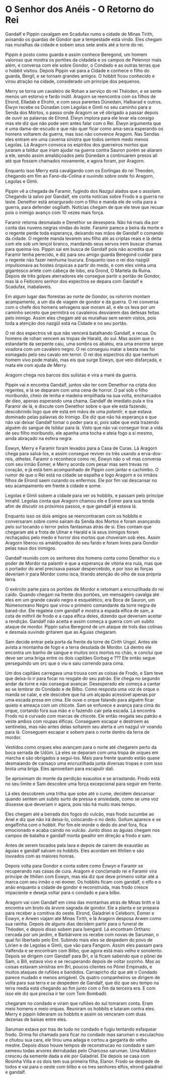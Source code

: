 # O Senhor dos Anéis - O Retorno do Rei

Gandalf e Pippin cavalgam em Scadufax rumo a cidade de Minas Tirith, avisando os guardas de Gondor que a tempestade está vindo. Eles chegam nas muralhas da cidade e sobem seus sete anéis até a torre do rei.

Pippin é posto como guarda e assim conhece Beregond, um homem valoroso que mostra os portões da cidadela e os campos de Pelennor mais além, e conversa com ele sobre Gondor, o Condado e as outras terras que o hobbit visitou. Depois Pippin vai para a Cidade e conhece o filho do guarda, Bergil, e se tornam grandes amigos. O hobbit ficou conhecido e virou atração na cidade, considerado um príncipe dos pequenos. 

Merry se torna um cavaleiro de Rohan a serviço do rei Théoden, e se sente menos um estorvo e fardo inútil. Aragorn se reencontra com os filhos de Elrond, Elladab e Elrohir, e com seus parentes Dúnedain, Halbarad e outros. Élwyn recebe os Dúnadan com Legolas e Gimli no seu caminho para a Senda dos Mortos, o passo onde Aragorn se vê obrigado a passar depois de ouvir as palavras de Elrond. Élwyn implora para ele levar ela consigo mas ele diz que não pode sem antes falar com o Rei. Élwyn argumenta que é uma dama-de-escudo e que não quer ficar como ama-seca esperando os homens voltarem da guerra, mas isso não convence Aragorn. Nas Sendas eles entram em uma caverna sinistra que todos sentem medo menos Legolas. Lá Aragorn convoca os espíritos dos guerreiros mortos que juraram a Isildur que iriam ajudar na guerra contra Sauron porém se aliaram a ele, sendo assim amaldiçoados pelo Dúnedain a continuarem presos ali até que fossem chamados novamente, e agora foram, por Aragorn. 

Enquanto isso Merry está cavalgando com os Eorlingas do rei Theoden, chegando em fim ao Fano-da-Colina e ouvindo sobre onde foi Aragorn, Legolas e Gimli. 

Pippin vê a chegada de Faramir, fugindo dos Nazgul alados que o assolam. Chegando lá salvo por Gandalf, ele conta notícias sobre Frodo e a guerra no leste. Denethor está amargurado com o filho e manda ele de volta para a guerra, para defender osgiliath. Notícias chegam de que ele teve que recuar pois o inimigo avanço com 10 vezes mais força. 

Faramir retorna desmaiado e Denethor se desespera. Não há mais dia por conta das nuvens negras vindas do leste. Faramir parece a beira da morte e o regente perde toda esperança, deixando nas mãos de Gandalf o comando da cidade. O regente manda levarem seu filho até as criptas reais e lá deita com ele sob um lençol branco, mandando seus servos irem buscar chamas para queima-los. Pippin sai em busca de Gandalf pois não acredita que Faramir tenha perecido, e diz para seu amigo guarda Beregond cuidar para o regente não fazer nenhuma loucura.  Enquanto isso o rei dos nazgûl impulsionava as hostes órquicas a partir do medo, e com eles vinha uma gigantesco aríete com cabeça de lobo, era Grond, O Martela da Ruína. Depois de três golpes aterradores ele consegue partir o portão de Gondor, mas lá o Feiticeiro senhor dos espectros se depara com Gandalf e Scadufax, inabalaveis. 

Em algum lugar das florestas ao norte de Gondor, os rohirrim montam acampamento, a um dia de viagem de gondor e da guerra. O rei conversa com o chefe dos homens selvagens que moram ali, e ele os leva por um caminho secreto que permitirá os cavaleiros desviarem das defesas feitas pelo inimigo. Assim eles chegam até as muralhas sem serem vistos, pois toda a atenção dos nazgûl está na Cidade e no seu portão. 

O rei dos espectros vê que não vencerá batalhando Gandalf, e recua. Os homens de rohan vencem as tropas de Harald, do sul. Mas assim que o estandarte da serpente caiu, uma sombra os abateu, era uma enorme serpe voadora com um cavaleiro negro. O rei conseguiu matar a besta mas foi esmagado pelo seu cavalo em terror. O rei dos espectros diz que nenhum homem vivo pode matalo, mas eis que surge Eowyn, que veio disfarçada, e mata ele com ajuda de Merry. 

Aragorn chega nos barcos dos sulistas e vira a maré da guerra. 

Pippin vai e encontra Gandalf, juntos vão ter com Denethor na cripta dos regentes, e lá se deparam com uma cena de horror. O pai sob o filho moribundo, cheio de lenha e madeira empilhada na sua volta, encharcados de óleo, apenas esperando uma chama. Gandalf de imediato pula e tira Faramir de lá, e discute com Denethor sobre o que ele está fazendo, descobrindo logo que ele está em mãos de uma *palantír*, e que estava dominado pelas palavras do Inimigo. Ele diz que não há esperança e que não vai deixar Gandalf tomar o poder para sí, pois sabe que está trazendo alguém do sangue de Isíldur para lá. Visto que não vai conseguir tirar a vida de seu filho moribundo, ele apanha uma tocha e ateia fogo a si mesmo, ainda abraçado na esfera negra. 

Éowyn, Merry e Faramir foram levados para a Casa de Curas. Lá Aragorn chega para salvá-los, e assim consegue reviver os três usando a erva-dos-reis, *athelas*. Faramir o reconhece como rei, Éowyn não o vê mas conversa com seu irmão Éomer, e Merry acorda com pesar mas sem trevas no coração, e já está bem acompanhado de Pippin com jantar e cachimbo. O rumor de que o Rei está na cidade se espalha e logo Aragorn e os irmãos filhos de Elrond saem curando os enfermos. Ele por fim vai descansar no seu acampamento em frente à cidade e some. 

Legolas e Gimli sobem a cidade para ver os hobbits, e passam pelo príncipe Imrahil. Legolas conta que Aragorn chamou ele e Éomer para sua tenda afim de discutir os próximos passos, e que gandalf já estava lá. 

Enquanto isso os dois amigos se reencontraram com os hobbits e conversaram sobre como sairam da Senda dos Mortos e foram avançando pelo sul tocando o terror pelos fantasmas atrás de si. Eles contam que chegaram até a frota de Ulmar e Harald e lá seus inimigos foram rechaçados pelo medo e horror dos mortos que choveram sob eles. Assim Aragorn liberou os amaldiçoados do seu fardo e foram livres para Gondor pelas naus dos inimigos. 

Gandalf reunido com os senhores dos homens conta como Denethor viu o poder de Mordor na palantir e que a esperança de vitória era nula, mas que o portador do anel precisava passar despercebido, e por isso as forças deveriam ir para Mordor como isca, tirando atenção do olho de sua própria terra. 

O exército parte para os portões de Mordor e retomam a encruzilhada do rei caído. Quando chegam na frente dos portões, um mensageiro cavalga até eles em um grande cavalo negro e esquelético, era Boca de Sauron, um Númenoreano Negro que virou o primeiro comandante da torre negra de barad-dur. Ele regateia com gandalf e mostra a espada elfica de sam, a cota de mithril de frodo e a capa elfica deles, dizendo que deveriam aceitar a rendição. Gandalf não aceita e assim começa a guerra com um subito ataque de mordor. Pippin salva Beregond de um ataque de trols das colinas e desmaia ouvindo gritarem que as Águias chegaram. 

Sam decide entrar pela porta da frente da torre de Cirith Ungol. Antes ele avista a montanha de fogo e a terra desolada de Mordor. Lá dentro ele encontra um banho de sangue e muitos orcs mortos no chão, e conclui que deve ser uma briga entre os dois capitães Gorbag e ??? Ele então segue perseguindo um orc que o viu e saiu correndo para cima. 

Um dos capitães carregava uma trouxa com as coisas de Frodo, e Sam teve que deixa-lo ir para focar no resgate do seu patrão. Ele chega no segundo andar da torre e não consegue avançar. Desesperado ele começa a cantar ao se lembrar do Condado e de Bilbo. Como resposta uma voz de orque o manda se calar, e ele descobre que há um alçapão acessível apenas por uma escada presa em cima. Ele ouve o orque falando para alguém ficar quieto e ameaça com um chicote. Sam se enfurece e avança para cima do orque, cortando fora sua mão e o fazendo cair pela escada. Lá encontra Frodo nú e curvado com marcas de chicote. Ele então resgata seu patrão e veste ambos com roupas élficas. Conseguem escapar e destroem as sentinelas, mas não antes delas soltarem seu alerta e um nazgul vir voando para lá. Conseguem escapar e sobem para o norte dentro da terra de mordor. 

Vestidos como orques eles avançam para o norte até chegarem perto da boca serrada de Udûm. Lá eles se deparam com uma tropa de orques em marcha e são obrigados a segui-los. Mais para frente quando estão quase desmaiando de cansaço uma encruzilhada junta diversas tropas e com isso brota uma briga. Eles aproveitam para escapulir dali. 

Se aproximam do monte da perdição exaustos e se arrastando. Frodo está no seu limite e Sam descobre uma força excepcional para seguir em frente. 

Lá eles descobrem uma trilha que sobe até o cume, decidem descansar quando sentem um subito surto de pressa e ansiedade, como se uma voz dissesse que deveriam ir agora, pois não há muito mais tempo. 

Eles chegam até a beirada dos fogos do vulcão, mas frodo sucumbe ao Anel e diz que não irá deixa-lo, colocando-o no dedo. Gollum aparece e se engalfinha com o hobbit. Por fim ele morde o dedo do anel fora, fica emocionado e acaba caindo no vulcão. Junto disso as águias chegam nos campos de batalha e gandalf monta gwaihir em direção a frodo e sam. 

Antes de serem tocados pela lava e depois de cairem de exaustão as águias e gandalf salvam os hobbits. Eles acordam em Ithilien e são louvados com as maiores honras. 

Depois volta para Gondor e conta sobre como Éowyn e Faramir se recuperando nas casas de cura. Aragorn é conclamado rei e Faramir vira principe de Ithilien com Eowyn, mas ela diz que deve primeiro voltar até a marca com seu irmão o rei éomer. Os hobbits ficam com gandalf, o elfo e o anão enquanto a cidade de gondor é reconstruida, mas frodo cresce impaciente e deseja voltar para o condado e para bilbo. 

Aragorn vai com Gandalf em cima das montanhas atrás de Minas tirith e lá encontra um broto da árvore sagrada de gondor. Ele a planta e se prepara para receber a comitiva do oeste. Elrond, Galadriel e Celeborn, Éomer e Éowyn, e Arwen viajam até Minas Tirith, e lá Aragorn desposa Arwen como sua rainha. Depois de alguns dias decidem partir para o funeral de Théoden, e depois disso sobem para Isengard. Lá encontram Orthanc cercada por um jardim, e Barbárvore os recebe com novas de Saruman, o qual foi libertado pelo Ent. Subindo mais eles se despedem do povo de Lórien e de Legolas e Gimli, que vão para Fangorn. Assim eles passam para Valfenda e se encontram com Bilbo, que agora está mais velho e sonolento. Depois se dirigem com Gandalf para Bri, e lá ficam sabendo que o pônei de Sam, o Bill, estava vivo e se recuperando depois de voltar sozinho. Mas as coisas estavam sinistras em Bri, poucos clientes no Pônei Empinado, e muitos ataques de rufiões e bandidos. Carrapicho diz que até o Condado parece mudado e menos amigável. Os quatro companheiros se dirigem de volta para sua terra e se despedem de Gandalf, que diz que seu tempo na terra media está chegando ao fim junto com o fim da terceira era. E com isso ele diz que precisa ir ter com Tom Bombadil. 

 chegaram no condado e viram que rufiões do sul tomaram conta. Eram meio homens e meio orques. Reuniram os hobbits e lutaram contra eles. Merry e pippin lideraram os hobbits e assim os venceram com duas dezenas de baixas entre eles. 

Saruman estava por tras de tudo no condado e fugiu tentando esfaquear frodo. Grima foi chamado para ficar no condado mas saruman o esculachou e chutou sua cara, ele tirou uma adaga e cortou a garganta do velho mestre. Depois disso houve tempos de reconstrucao no condado e sam semeou todas arvores derrubadas pelo Charcoso saruman. Uma Mallorn cresceu da semente dada a ele por Galadriel. Ele depois se casa com Rosinha Villa e os dois tem sua primeira filha, Elanor. Frodo se despede de todos e vai para o oeste com bilbo e os tres senhores elfos, elrond galadriel e gandalf. 

